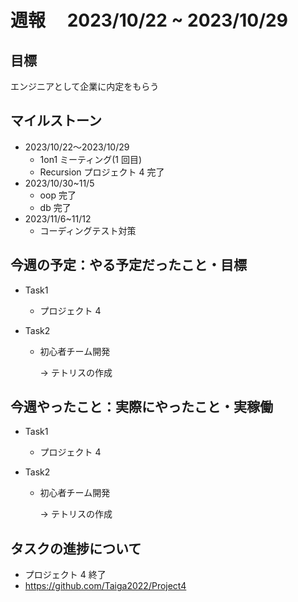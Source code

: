 # 週報　 2023/10/22 ~ 2023/10/29

## 目標

エンジニアとして企業に内定をもらう

## マイルストーン

- 2023/10/22〜2023/10/29
  - 1on1 ミーティング(1 回目)
  - Recursion プロジェクト 4 完了
- 2023/10/30~11/5
  - oop 完了
  - db 完了
- 2023/11/6~11/12
  - コーディングテスト対策

## 今週の予定：やる予定だったこと・目標

- Task1

  - プロジェクト 4

- Task2

  - 初心者チーム開発

    → テトリスの作成

## 今週やったこと：実際にやったこと・実稼働

- Task1

  - プロジェクト 4

- Task2

  - 初心者チーム開発

    → テトリスの作成

## タスクの進捗について

- プロジェクト 4 終了
- https://github.com/Taiga2022/Project4
